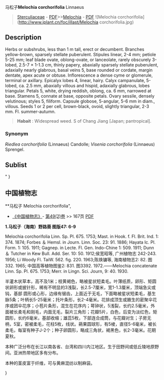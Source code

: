 马松子**Melochia corchorifolia** Linnaeus

> [Sterculiaceae](http://www.iplant.cn/info/Sterculiaceae?t=foc) - [PDF](http://www.iplant.cn/foc/pdf/Sterculiaceae.pdf)>>[Melochia](http://www.iplant.cn/info/Melochia?t=foc) - [PDF](http://www.iplant.cn/foc/pdf/Melochia.pdf)
![Melochia corchorifolia](http://www.iplant.cn/foc/illast/Melochia corchorifolia.jpg)

## Description

Herbs or subshrubs, less than 1 m tall, erect or decumbent. Branches yellow-brown, sparsely stellate puberulent. Stipules linear, 2-4 mm; petiole 5-25 mm; leaf blade ovate, oblong-ovate, or lanceolate, rarely obscurely 3-lobed, 2.5-7 × 1-1.3 cm, thinly papery, abaxially sparsely stellate puberulent, adaxially nearly glabrous, basal veins 5, base rounded or cordate, margin <br clear=all> dentate, apex acute or obtuse. Inflorescence a dense cyme or glomerule, terminal or axillary. Epicalyx lobes 4, linear, hairy. Calyx campanulate, 5-lobed, ca. 2.5 mm, abaxially villous and hispid, adaxially glabrous, lobes triangular. Petals 5, white, drying reddish, oblong, ca. 6 mm, narrowed at base. Stamens 5, connate at base, opposite petals. Ovary sessile, densely velutinous; styles 5, filiform. Capsule globose, 5-angular, 5-6 mm in diam., villous. Seeds 1 or 2 per cell, brown-black, ovoid, slightly triangular, 2-3 mm. Fl. summer-autumn.

> **Habait** : 
> Widespread weed. S of Chang Jiang [Japan; pantropical].

### Synonym
*Riedlea corchorifolia* (Linnaeus) Candolle; *Visenia corchorifolia* (Linnaeus) Sprengel.

## Sublist
"
}
## 中国植物志

**马松子 Melochia corchorifolia",

* [《中国植物志》](http://www.iplant.cn/frps)- [第49(2)卷](http://www.iplant.cn/frps/vol/49(2)) >> 167页 [PDF](http://www.iplant.cn/frps/pdf/49(2)/167.PDF)

**1.马松子（海南）野路葵 图版47: 6-9**

Melochia corchorifolia Linn. Sp. Pl. 675. 1753; Mast. in Hook. f. Fl. Brit. Ind. 1: 374. 1874; Forbes ＆ Hemsl. in Journ. Linn. Soc. 23: 91. 1886; Hayata Ic. Pl. Form. 1: 105. 1911; Gagnep. in Lecte. Fl. Gen. Indo-Chine 1: 509. 1911; Dunn ＆ Tutcher in Kew Bull. Add. Ser. 10: 50. 1912;侯宽昭等, 广州植物志 242-243. 1956; Li Woody Fl. TaiW. 562. fig. 220. 1963;陈焕镛等, 海南植物志2: 82. 图332. 1965; 中国高等植物图鉴2: 831. 图3392. 1972.——Melochia concatenate Linn. Sp. Pl. 675. 1753; Merr. in Lingn. Sci. Journ, 9: 40. 1930.

半灌木状草本，高不及1米；枝黄褐色，略被星状短柔毛。叶薄纸质，卵形、矩圆状卵形或披针形，稀有不明显的3浅裂，长2.5-7厘米，宽1-1.3厘米，顶端急尖或钝，基部 圆形或心形，边缘有锯齿，上面近于无毛，下面略被星状短柔毛，基生脉5条；叶柄长5-25毫米；托叶条形，长2-4毫米。花排成顶生或腋生的密聚伞花序或团伞花序；小苞片条形，混生在花序内；萼钟状，5浅裂，长约2.5毫米，外面被长柔毛和刚毛，内面无毛，裂片三角形；花瓣5片，白色，后变为淡红色，矩圆形，长约6毫米，基部收缩；雄蕊5枚，下部连合成筒，与花瓣对生；子房无柄，5室，密被柔毛，花柱5枚，线状。蒴果圆球形，有5棱，直径5-6毫米，被长柔毛，每室有种子J-2个；种子卵圆形，略成三角状，褐黑色，长2-3毫米。花期夏秋。

本种广泛分布在长江以南各省、台湾和四川内江地区。生于田野间或低丘陵地原野间。亚洲热带地区多有分布。

本种的茎皮富于纤维，可与黄麻混纺以制麻袋。

}